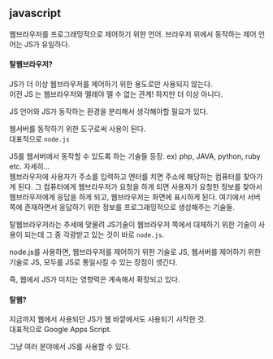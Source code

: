 ## javascript
웹브라우저를 프로그래밍적으로 제어하기 위한 언어.
브라우저 위에서 동작하는 제어 언어는 JS가 유일하다.

#### 탈웹브라우저?
JS가 더 이상 웹브라우저를 제어하기 위한 용도로만 사용되지 않는다.  
이전 JS 는 웹브라우저와 뗄레야 뗄 수 없는 관계! 하지만 더 이상 아니다.  

JS 언어와 JS가 동작하는 환경을 분리해서 생각해야할 필요가 있다.  

웹서버를 동작하기 위한 도구로써 사용이 된다.  
대표적으로 `node.js`  

JS를 웹서버에서 동작할 수 있도록 하는 기술들 등장.
ex) php, JAVA, python, ruby etc.
자세히...  
웹브라우저에 사용자가 주소를 입력하고 엔터를 치면 주소에 해당하는 컴퓨터를 찾아가게 된다. 그 컴퓨터에게 웹브라우저가 요청을 하게 되면 사용자가 요청한 정보를 찾아서 웹브라우저에게 응답을 하게 되고, 웹브라우저는 화면에 표시하게 된다. 여기에서 서버쪽에 존재하면서 응답하기 위한 정보를 프로그래밍적으로 생성해주는 기술들.  

탈웹브라우저라는 추세에 맞물려 JS기술이 웹브라우저 쪽에서 대체하기 위한 기술이 사용이 되는데 그 중 각광받고 있는 것이 바로 `node.js`.  

node.js를 사용하면, 웹브라우저를 제어하기 위한 기술로 JS, 웹서버를 제어하기 위한 기술로 JS, 모두를 JS로 통일시킬 수 있는 장점이 생긴다.  

즉, 웹에서 JS가 미치는 영향력은 계속해서 확장되고 있다.

#### 탈웹?
지금까지 웹에서 사용되던 JS가 웹 바깥에서도 사용되기 시작한 것.  
대표적으로 Google Apps Script.  

그냥 여러 분야에서 JS를 사용할 수 있다.  
